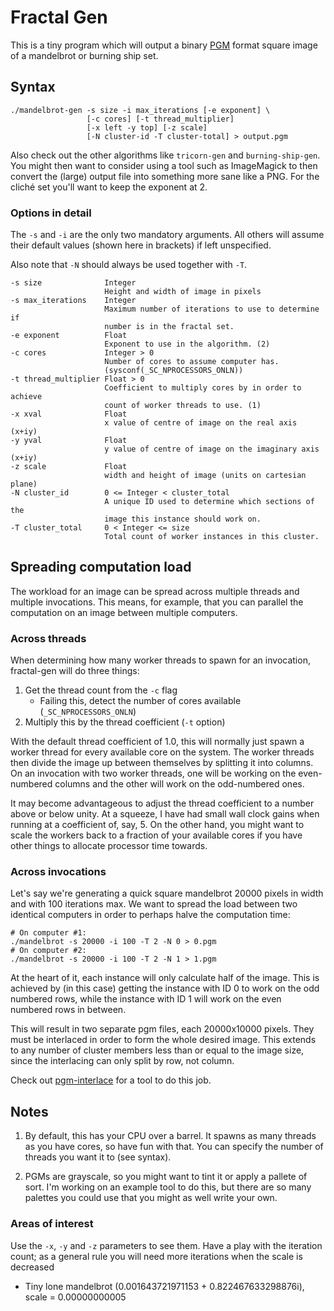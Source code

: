 # Fractal Gen
This is a tiny program which will output a binary [PGM](https://wikipedia.org/wiki/Netpbm_format#PGM_example) format square image of a mandelbrot or burning ship set.


## Syntax

	./mandelbrot-gen -s size -i max_iterations [-e exponent] \
	                 [-c cores] [-t thread_multiplier]
	                 [-x left -y top] [-z scale]
	                 [-N cluster-id -T cluster-total] > output.pgm

Also check out the other algorithms like `tricorn-gen` and `burning-ship-gen`.
You might then want to consider using a tool such as ImageMagick to then
convert the (large) output file into something more sane like a PNG.
For the cliché set you'll want to keep the exponent at 2.


### Options in detail

The `-s` and `-i` are the only two mandatory arguments. All others will assume
their default values (shown here in brackets) if left unspecified.

Also note that `-N` should always be used together with `-T`.

	-s size              Integer
	                     Height and width of image in pixels
	-s max_iterations    Integer
	                     Maximum number of iterations to use to determine if
	                     number is in the fractal set.
	-e exponent          Float
	                     Exponent to use in the algorithm. (2)
	-c cores             Integer > 0
	                     Number of cores to assume computer has.
	                     (sysconf(_SC_NPROCESSORS_ONLN))
	-t thread_multiplier Float > 0
	                     Coefficient to multiply cores by in order to achieve
	                     count of worker threads to use. (1)
	-x xval              Float
	                     x value of centre of image on the real axis (x+iy)
	-y yval              Float
	                     y value of centre of image on the imaginary axis (x+iy)
	-z scale             Float
	                     width and height of image (units on cartesian plane)
	-N cluster_id        0 <= Integer < cluster_total
	                     A unique ID used to determine which sections of the
	                     image this instance should work on.
	-T cluster_total     0 < Integer <= size
	                     Total count of worker instances in this cluster.


## Spreading computation load

The workload for an image can be spread across multiple threads and multiple
invocations. This means, for example, that you can parallel the computation
on an image between multiple computers.


### Across threads

When determining how many worker threads to spawn for an invocation,
fractal-gen will do three things:

1. Get the thread count from the `-c` flag
	* Failing this, detect the number of cores available (`_SC_NPROCESSORS_ONLN`)
3. Multiply this by the thread coefficient (`-t` option)

With the default thread coefficient of 1.0, this will normally just spawn
a worker thread for every available core on the system. The worker threads
then divide the image up between themselves by splitting it into columns.
On an invocation with two worker threads, one will be working on the
even-numbered columns and the other will work on the odd-numbered ones.

It may become advantageous to adjust the thread coefficient to a number above
or below unity. At a squeeze, I have had small wall clock gains when running
at a coefficient of, say, 5. On the other hand, you might want to scale the
workers back to a fraction of your available cores if you have other things
to allocate processor time towards.


### Across invocations

Let's say we're generating a quick square mandelbrot 20000 pixels in width and
with 100 iterations max. We want to spread the load between two identical
computers in order to perhaps halve the computation time:

	# On computer #1:
	./mandelbrot -s 20000 -i 100 -T 2 -N 0 > 0.pgm
	# On computer #2:
	./mandelbrot -s 20000 -i 100 -T 2 -N 1 > 1.pgm

At the heart of it, each instance will only calculate half of the image. This
is achieved by (in this case) getting the instance with ID 0 to work on
the odd numbered rows, while the instance with ID 1 will work on the even
numbered rows in between.

This will result in two separate pgm files, each 20000x10000 pixels.
They must be interlaced in order to form the whole desired image.
This extends to any number of cluster members less than or equal to the image
size, since the interlacing can only split by row, not column.

Check out [pgm-interlace][pgm-interlace] for a tool to do this job.

## Notes

1. By default, this has your CPU over a barrel.
   It spawns as many threads as you have cores, so have fun with that.
   You can specify the number of threads you want it to (see syntax).

2. PGMs are grayscale, so you might want to tint it or apply a pallete of sort.
   I'm working on an example tool to do this, but there are so many palettes
   you could use that you might as well write your own.

### Areas of interest

Use the `-x`, `-y` and `-z` parameters to see them.
Have a play with the iteration count; as a general rule you will need more iterations when the scale is decreased

 * Tiny lone mandelbrot (0.001643721971153 + 0.822467633298876i), scale = 0.00000000005

[pgm-interlace]: https://github.com/phillid/pgm-interlace/
